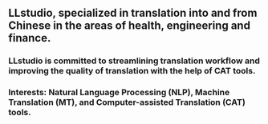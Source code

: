 ## LLstudio, specialized in translation into and from Chinese in the areas of health, engineering and finance.
### LLstudio is committed to streamlining translation workflow and improving the quality of translation with the help of CAT tools.
### Interests: Natural Language Processing (NLP), Machine Translation (MT), and Computer-assisted Translation (CAT) tools.
